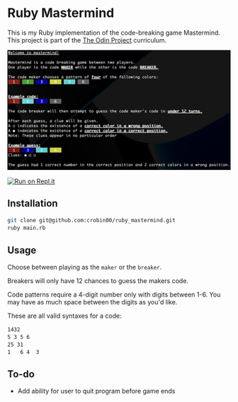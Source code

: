 # Ruby Mastermind

This is my Ruby implementation of the code-breaking game Mastermind. This project is part of the [The Odin Project](https://www.theodinproject.com/lessons/ruby-mastermind) curriculum.

![Mastermind Terminal Image](mastermind.png)

[![Run on Repl.it](https://replit.com/badge/github/@christanr00/rubymastermind)](https://replit.com/@christanr00/rubymastermind)

## Installation

```bash
git clone git@github.com:crobin00/ruby_mastermind.git
ruby main.rb
```

## Usage

Choose between playing as the `maker` or the `breaker`.

Breakers will only have 12 chances to guess the makers code.

Code patterns require a 4-digit number only with digits between 1-6. You may have as much space between the digits as you'd like.

These are all valid syntaxes for a code:

```bash
1432
5 3 5 6
25 31
1   6 4  3
```

## To-do

- Add ability for user to quit program before game ends
